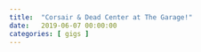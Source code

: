 ```yaml
---
title:  "Corsair & Dead Center at The Garage!"
date:   2019-06-07 00:00:00
categories: [ gigs ]
---
```


